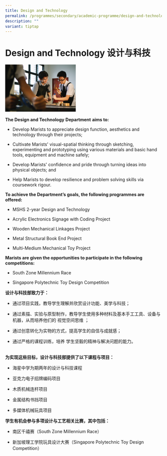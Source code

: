 ```yaml
---
title: Design and Technology
permalink: /programmes/secondary/academic-programme/design-and-technology/
description: ""
variant: tiptap
---
```

<h1>Design and Technology <strong>设计与科技</strong></h1>
<div class="isomer-image-wrapper">
<img style="width:45%" height="auto" width="100%" src="/images/Academic%20Programme/Secondary/d&amp;t_v1.png">
</div>
<p><strong>The Design and Technology</strong>&nbsp;<strong>Department</strong>&nbsp;<strong>aims to:</strong>
</p>
<ul>
<li>
<p>Develop Marists to appreciate design function, aesthetics and technology
through their projects;</p>
</li>
<li>
<p>Cultivate Marists' visual-spatial thinking through sketching, experimenting
and prototyping using various materials and basic hand tools, equipment
and machine safely;</p>
</li>
<li>
<p>Develop Marists' confidence and pride through turning ideas into physical
objects; and</p>
</li>
<li>
<p>Help Marists to develop resilience and problem solving skills via coursework
rigour.</p>
</li>
</ul>
<p><strong>To achieve the Department’s goals, the following programmes are offered:</strong>
</p>
<ul>
<li>
<p>MSHS 2-year Design and Technology</p>
</li>
<li>
<p>Acrylic Electronics Signage with Coding Project</p>
</li>
<li>
<p>Wooden Mechanical Linkages Project</p>
</li>
<li>
<p>Metal Structural Book End Project</p>
</li>
<li>
<p>Multi-Medium Mechanical Toy Project</p>
</li>
</ul>
<p><strong>Marists are given the opportunities to participate in the following competitions:</strong>
</p>
<ul>
<li>
<p>South Zone Millennium Race</p>
</li>
<li>
<p>Singapore Polytechnic Toy Design Competition</p>
</li>
</ul>
<p></p>
<p><strong>设计与科技部致力于：</strong>
</p>
<ul>
<li>
<p>通过项目实践，教导学生理解并欣赏设计功能、美学与科技；</p>
</li>
<li>
<p>通过素描、实验与原型制作，教导学生使用多种材料及基本手工工具、设备与机器，从而培养他们的 视觉空间思维 ；</p>
</li>
<li>
<p>通过创意转化为实物的方式，提高学生的自信与成就感；</p>
</li>
<li>
<p>通过严格的课程训练，培养 学生坚毅的精神与解决问题的能力。
<br>
<br>
</p>
</li>
</ul>
<p><strong>为实现这些目标，设计与科技部提供了以下课程与项目：</strong>
</p>
<ul>
<li>
<p>海星中学为期两年的设计与科技课程</p>
</li>
<li>
<p>亚克力电子招牌编码项目</p>
</li>
<li>
<p>木质机械连杆项目</p>
</li>
<li>
<p>金属结构书挡项目</p>
</li>
<li>
<p>多媒体机械玩具项目<strong><br></strong>
</p>
</li>
</ul>
<p><strong>学生有机会参与多项设计与工艺相关比赛，其中包括：</strong>
</p>
<ul>
<li>
<p>南区千禧赛（South Zone Millennium Race）</p>
</li>
<li>
<p>新加坡理工学院玩具设计大赛（Singapore Polytechnic Toy Design Competition）</p>
</li>
</ul>
<p></p>